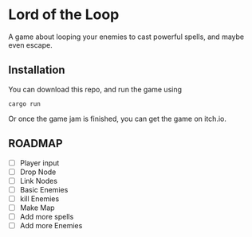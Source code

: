 # Lord of the Loop

A game about looping your enemies to cast powerful spells, and maybe even escape.

## Installation

You can download this repo, and run the game using

```console
cargo run
```

Or once the game jam is finished, you can get the game on itch.io.

## ROADMAP

- [ ] Player input
- [ ] Drop Node
- [ ] Link Nodes
- [ ] Basic Enemies
- [ ] kill Enemies
- [ ] Make Map
- [ ] Add more spells
- [ ] Add more Enemies
